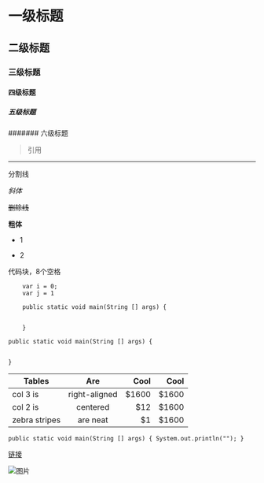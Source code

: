 # 一级标题
## 二级标题
### 三级标题
#### 四级标题
#####  五级标题
####### 六级标题


> 引用

*** 
分割线

*斜体*

~~删除线~~

**粗体**

* 1


+ 2

代码块，8个空格

		var i = 0;
        var j = 1
        

```
	public static void main(String [] args) {

    
    }

```




	public static void main(String [] args) {

    
    }


| Tables        | Are           | Cool  | Cool  |
| ------------- |:-------------:| -----:| -----:|
| col 3 is      | right-aligned | $1600 |$1600  |
| col 2 is      | centered      |   $12 |$1600  |
| zebra stripes | are neat      |    $1 |$1600  |


`public static void main(String [] args) {
		System.out.println("");
    }`



[链接](brightdesign.cn) 

![图片](https://avatars2.githubusercontent.com/u/7097453?v=3&s=460)

